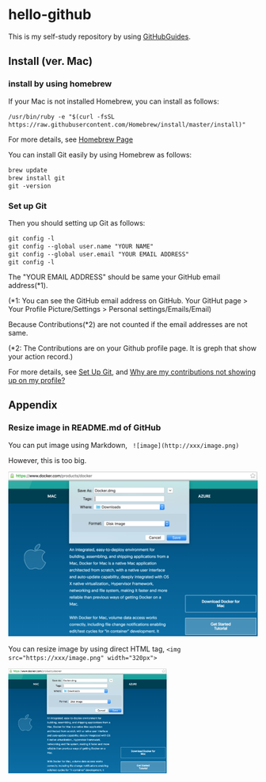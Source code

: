 # hello-github

This is my self-study repository by using [GitHubGuides](https://guides.github.com/).

## Install (ver. Mac)

### install by using homebrew

If your Mac is not installed Homebrew, you can install as follows:

```
/usr/bin/ruby -e "$(curl -fsSL https://raw.githubusercontent.com/Homebrew/install/master/install)"
```
For more details, see [Homebrew Page](http://brew.sh/index.html)


You can install Git easily by using Homebrew as follows:

```
brew update
brew install git
git -version
```

### Set up Git

Then you should setting up Git as follows:

```
git config -l
git config --global user.name "YOUR NAME"
git config --global user.email "YOUR EMAIL ADDRESS"
git config -l
```

The "YOUR EMAIL ADDRESS" should be same your GitHub email address(*1).

(*1: You can see the GitHub email address on GitHub. Your GitHut page > Your Profile Picture/Settings > Personal settings/Emails/Email)

Because Contributions(*2) are not counted if the email addresses are not same. 

(*2: The Contributions are on your Github profile page. It is greph that show your action record.)

For more details, see [Set Up Git](https://help.github.com/articles/set-up-git/), and [Why are my contributions not showing up on my profile?](https://help.github.com/articles/why-are-my-contributions-not-showing-up-on-my-profile/)

## Appendix

### Resize image in README.md of GitHub

You can put image using Markdown, ` ![image](http://xxx/image.png)`

However, this is too big.

![DownloadDockerDmg](https://github.com/Soichiro75/hello-github/blob/master/images/2016-07-07_DownloadDockerDmg.png)

You can resize image by using direct HTML tag, `<img src="https://xxx/image.png" width="320px">`

<img src="https://github.com/Soichiro75/hello-github/blob/master/images/2016-07-07_DownloadDockerDmg.png" width="320px">





